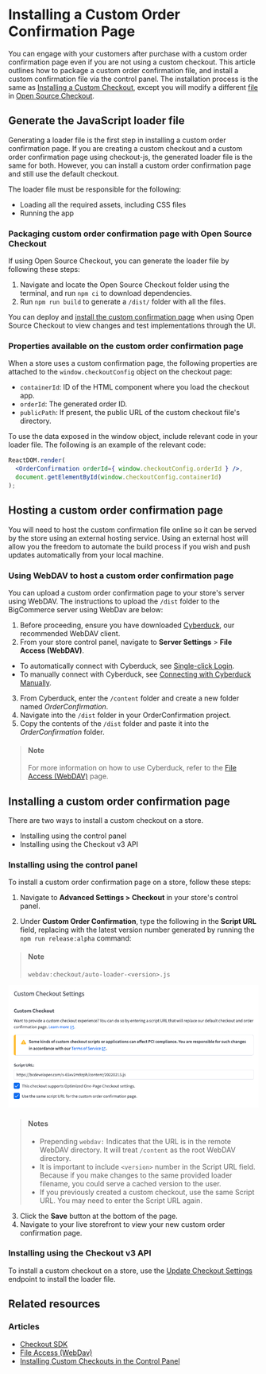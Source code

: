 # Installing a Custom Order Confirmation Page


You can engage with your customers after purchase with a custom order confirmation page even if you are not using a custom checkout. This article outlines how to package a custom order confirmation file, and install a custom confirmation file via the control panel. 
The installation process is the same as [Installing a Custom Checkout](/stencil-docs/customizing-checkout/installing-custom-checkouts), except you will modify a different [file](https://github.com/bigcommerce/checkout-js/blob/master/src/app/order/OrderConfirmation.tsx) in [Open Source Checkout](https://github.com/bigcommerce/checkout-js).

## Generate the JavaScript loader file
Generating a loader file is the first step in installing a custom order confirmation page. If you are creating a custom checkout and a custom order confirmation page using checkout-js, the generated loader file is the same for both. However, you can install a custom order confirmation page and still use the default checkout.

The loader file must be responsible for the following:

* Loading all the required assets, including CSS files
* Running the app

### Packaging custom order confirmation page with Open Source Checkout

If using Open Source Checkout, you can generate the loader file by following these steps:

1. Navigate and locate the Open Source Checkout folder using the terminal, and run `npm ci` to download dependencies.
2. Run `npm run build` to generate a `/dist/` folder with all the files.

You can deploy and [install the custom confirmation page](#installing-a-custom-order-confirmation-page) when using Open Source Checkout to view changes and test implementations through the UI.

### Properties available on the custom order confirmation page
When a store uses a custom confirmation page, the following properties are attached to the `window.checkoutConfig` object on the checkout page:

* `containerId`: ID of the HTML component where you load the checkout app.
* `orderId`: The generated order ID.
* `publicPath`: If present, the public URL of the custom checkout file's directory.


To use the data exposed in the window object, include relevant code in your loader file. The following is an example of the relevant code:

```jsx title="Include code in loader file"
ReactDOM.render(
  <OrderConfirmation orderId={ window.checkoutConfig.orderId } />,
  document.getElementById(window.checkoutConfig.containerId)
);
```

## Hosting a custom order confirmation page

You will need to host the custom confirmation file online so it can be served by the store using an external hosting service. Using an external host will allow you the freedom to automate the build process if you wish and push updates automatically from your local machine.

### Using WebDAV to host a custom order confirmation page

You can upload a custom order confirmation page to your store's server using WebDAV. The instructions to upload the `/dist` folder to the BigCommerce server using WebDav are below:


1. Before proceeding, ensure you have downloaded [Cyberduck](https://cyberduck.io/), our recommended WebDAV client.
2. From your store control panel, navigate to **Server Settings** > **File Access (WebDAV)**.
  * To automatically connect with Cyberduck, see [Single-click Login](https://support.bigcommerce.com/s/article/File-Access-WebDAV#login).
  * To manually connect with Cyberduck, see [Connecting with Cyberduck Manually](https://support.bigcommerce.com/s/article/File-Access-WebDAV#manual).
3. From Cyberduck, enter the `/content` folder and create a new folder named *OrderConfirmation*.
4. Navigate into the `/dist` folder in your OrderConfirmation project.
5. Copy the contents of the `/dist` folder and paste it into the *OrderConfirmation* folder.

<!-- theme: info -->
> #### Note 
> For more information on how to use Cyberduck, refer to the [File Access (WebDAV)](https://support.bigcommerce.com/s/article/File-Access-WebDAV) page. 

## Installing a custom order confirmation page  

There are two ways to install a custom checkout on a store.
* Installing using the control panel
* Installing using the Checkout v3 API

### Installing using the control panel
To install a custom order confirmation page on a store, follow these steps:

1. Navigate to **Advanced Settings > Checkout** in your store's control panel.

2. Under **Custom Order Confirmation**, type the following in the **Script URL** field, replacing <version> with the latest version number generated by running the `npm run release:alpha` command:

  
<!-- theme: info -->
> #### Note 
> `webdav:checkout/auto-loader-<version>.js` 


![order-confirmation-page](https://raw.githubusercontent.com/bigcommerce/dev-docs/master/assets/images/order-confirmation-page.png "Custom Order Confirmation Page")

<!-- theme: info -->
> #### Notes 
> * Prepending `webdav:` Indicates that the URL is in the remote WebDAV directory. It will treat `/content` as the root WebDAV directory.
> * It is important to include `<version>` number in the Script URL field. Because if you make changes to the same provided loader filename, you could serve a cached version to the user.
> * If you previously created a custom checkout, use the same Script URL. You may need to enter the Script URL again.

3. Click the **Save** button at the bottom of the page.
4. Navigate to your live storefront to view your new custom order confirmation page.

### Installing using the Checkout v3 API

To install a custom checkout on a store, use the [Update Checkout Settings](/api-reference/store-management/checkouts/checkout-settings/updatecheckoutsettings) endpoint to install the loader file.
  
## Related resources

### Articles
- [Checkout SDK](/stencil-docs/customizing-checkout/checkout-sdk)
- [File Access (WebDav)](https://support.bigcommerce.com/s/article/File-Access-WebDAV)
- [Installing Custom Checkouts in the Control Panel](https://support.bigcommerce.com/s/blog-article/aAn4O000000CdFGSA0/installing-custom-checkouts-in-the-control-panel)
